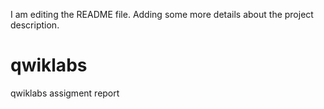 I am editing the README file. Adding some more details about the project description.
# qwiklabs
qwiklabs assigment report
